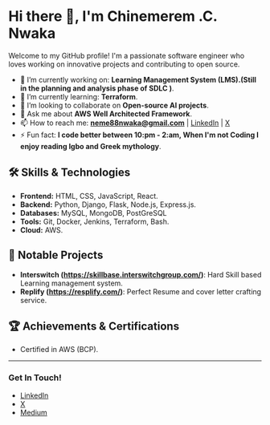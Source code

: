 # Hi there 👋, I'm Chinemerem .C. Nwaka

Welcome to my GitHub profile! I'm a passionate software engineer who loves working on innovative projects and contributing to open source.

- 🔭 I’m currently working on: **Learning Management System (LMS).(Still in the planning and analysis phase of SDLC )**.
- 🌱 I’m currently learning: **Terraform**.
- 👯 I’m looking to collaborate on **Open-source AI projects**.
- 💬 Ask me about **AWS Well Architected Framework**.
- 📫 How to reach me: **neme88nwaka@gmail.com** | [LinkedIn](https://www.linkedin.com/in/Neme88/) | [X](https://x.com/Neme_88)
- ⚡ Fun fact: **I code better between 10:pm - 2:am, When I'm not Coding I enjoy reading Igbo and Greek mythology**.

## 🛠️ Skills & Technologies

- **Frontend:** HTML, CSS, JavaScript, React.
- **Backend:** Python, Django, Flask, Node.js, Express.js.
- **Databases:** MySQL, MongoDB, PostGreSQL
- **Tools:** Git, Docker, Jenkins, Terraform, Bash.
- **Cloud:** AWS.

## 🚀 Notable Projects

- **Interswitch (https://skillbase.interswitchgroup.com/)**: Hard Skill based Learning management system.
- **Replify (https://resplify.com/)**: Perfect Resume and cover letter crafting service.

## 🏆 Achievements & Certifications

- Certified in AWS (BCP).
---

### Get In Touch!
- [LinkedIn](https://www.linkedin.com/in/Neme88/)
- [X](https://x.com/Neme_88)
- [Medium](https://medium.com/@Neme88)
